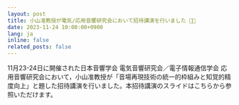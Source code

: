 ```yaml
---
layout: post
title: 小山准教授が電気/応用音響研究会において招待講演を行いました 🧑‍🏫
date: 2023-11-24 10:00:00+0900
lang: ja
inline: false
related_posts: false
---
```


11月23-24日に開催された日本音響学会 電気音響研究会／電子情報通信学会 応用音響研究会において，小山准教授が「音場再現技術の統一的枠組みと知覚的精度向上」と題した招待講演を行いました。本招待講演のスライドはこちらから参照いただけます。

<div style="width: 90%; margin: 1rem;">
<script defer class="speakerdeck-embed" data-id="938571e7c47c4e90b1aebfa9212880c1" data-ratio="1.7777777777777777" src="//speakerdeck.com/assets/embed.js"></script>
</div>

